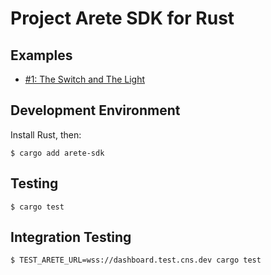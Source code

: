 # Project Arete SDK for Rust

## Examples

- [#1: The Switch and The Light](examples/01_the_switch_and_the_light/)

## Development Environment

Install Rust, then:

```shell
$ cargo add arete-sdk
```

## Testing

```shell
$ cargo test
```

## Integration Testing

```shell
$ TEST_ARETE_URL=wss://dashboard.test.cns.dev cargo test
```
